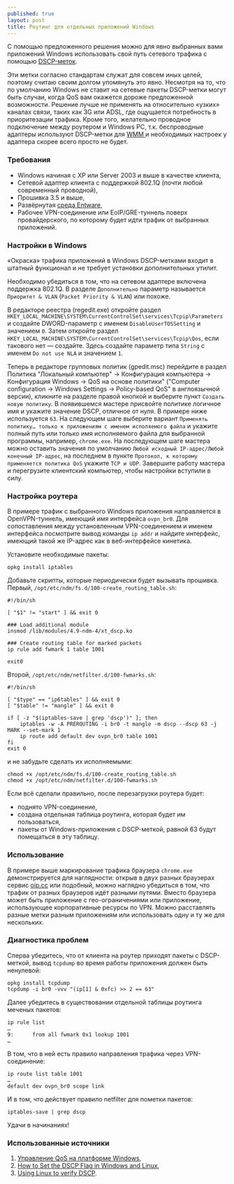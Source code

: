 ```yaml
---
published: true
layout: post
title: Роутинг для отдельных приложений Windows
---
```


С помощью предложенного решения можно для явно выбранных вами приложений Windows использовать свой путь сетевого трафика с помощью [DSCP-меток](https://ru.wikipedia.org/wiki/DiffServ_Code_Point). 

Эти метки согласно стандартам служат для совсем иных целей, поэтому считаю своим долгом упомянуть это явно. Несмотря на то, что по умолчанию Windows не ставит на сетевые пакеты DSCP-метки могут быть случаи, когда QoS вам окажется дороже предложенной возможности. Решение лучше не применять на относительно «узких» каналах связи, таких как 3G или ADSL, где ощущается потребность в приоритезации трафика. Кроме того, желательно проводное подключение между роутером и Windows PC, т.к. беспроводные адаптеры используют DSCP-метки для [WMM ](https://ru.wikipedia.org/wiki/Wi-Fi_Multimedia) и необходимых настроек у адаптера скорее всего просто не будет.

### Требования

* Windows начиная с XP или Server 2003 и выше в качестве клиента,
* Сетевой адаптер клиента с поддержкой 802.1Q (почти любой современный проводной),
* Прошивка 3.5 и выше,
* Развёрнутая [среда Entware](https://forum.keenetic.net/topic/4299-entware/),
* Рабочее VPN-соединение или EoIP/GRE-туннель поверх провайдерского, по которому будет идти трафик от выбранных приложений. 

### Настройки в Windows

«Окраска» трафика приложений в Windows DSCP-метками входит в штатный функционал и не требует установки дополнительных утилит. 

Необходимо убедиться в том, что на сетевом адаптере включена поддержка 802.1Q. В разделе `Дополнительно` параметр называется `Приоритет & VLAN` (`Packet Priority & VLAN`) или похоже.

В редакторе реестра (regedit.exe) откройте раздел `HKEY_LOCAL_MACHINE\SYSTEM\CurrentControlSet\services\Tcpip\Parameters` и создайте DWORD-параметр с именем `DisableUserTOSSetting` и значением `0`. Затем откройте раздел `HKEY_LOCAL_MACHINE\SYSTEM\CurrentControlSet\services\Tcpip\Qos`, если такового нет — создайте. Здесь создайте параметр типа `String` с именем `Do not use NLA` и значением `1`.

Теперь в редакторе групповых политик (gpedit.msc) перейдите в раздел Политика "Локальный компьютер" → Конфигурация компьютера → Конфигурация Windows → QoS на основе политики" ("Computer configuration → Windows Settings → Policy-based QoS" в англоязычной версии), кликните на разделе правой кнопкой и выберите пункт `Создать новую политику`. В появившемся мастере присвойте политике логичное имя и укажите значение DSCP, отличное от нуля. В примере ниже используется `63`. На следующем шаге выберите вариант `Применять политику… только к приложениям с именем исполяемого файла` и укажите полный путь или только имя исполняемого файла для выбранной программы, например, `chrome.exe`. На последующем шаге мастера можно оставить значения по умолчанию `Любой исходный IP-адрес/Любой конечный IP-адрес`, на последнем в пункте `Протокол, к которому применяется политика QoS` укажите `TCP и UDP`. Завершите работу мастера и перегрузите клиентский компьютер, чтобы настройки вступили в силу.

### Настройка роутера

В примере трафик с выбранного Windows приложения направляется в OpenVPN-туннель, имеющий имя интерфейса `ovpn_br0`. Для сопоставления между установленным VPN-соединением и именем интерфейса посмотрите вывод команды `ip addr` и найдите интерфейс, имеющий такой же IP-адрес как в веб-интерфейсе кинетика.

Установите необходимые пакеты:
```
opkg install iptables
```
Добавьте скрипты, которые периодически будет вызывать прошивка. Первый, `/opt/etc/ndm/fs.d/100-create_routing_table.sh`:

```
#!/bin/sh

[ "$1" != "start" ] && exit 0

### Load additional module
insmod /lib/modules/4.9-ndm-4/xt_dscp.ko

### Create routing table for marked packets
ip rule add fwmark 1 table 1001

exit0
```
Второй, `/opt/etc/ndm/netfilter.d/100-fwmarks.sh`:
```
#!/bin/sh

[ "$type" == "ip6tables" ] && exit 0
[ "$table" != "mangle" ] && exit 0

if [ -z "$(iptables-save | grep 'dscp')" ]; then
    iptables -w -A PREROUTING -i br0 -t mangle -m dscp --dscp 63 -j MARK --set-mark 1
    ip route add default dev ovpn_br0 table 1001
fi
exit 0
```
и не забудьте сделать их исполняемыми:
```
chmod +x /opt/etc/ndm/fs.d/100-create_routing_table.sh
chmod +x /opt/etc/ndm/netfilter.d/100-fwmarks.sh
```

Если всё сделали правильно, после перезагрузки роутера будет:

* поднято VPN-соединение,
* создана отдельная таблица роутинга, которая будет им пользоваться,
* пакеты от Windows-приложения с DSCP-меткой, равной 63 будут помещаться в эту таблицу.

### Использование 

В примере выше маркирование трафика браузера `chrome.exe` демонстрируется для наглядности: открыв в двух разных браузерах сервис [oip.cc](http://oip.cc/) или подобный, можно наглядно убедиться в том, что трафик от разных браузеров идёт разными путями. Вместо браузера может быть приложение с гео-ограничениями или приложение, использующее корпоративные ресурсы по VPN. Можно расставлять разные метки разным приложениям или использовать одну и ту же для нескольких.

### Диагностика проблем

Сперва убедитесь, что от клиента на роутер приходят пакеты с DSCP-меткой, вывод `tcpdump` во время работы приложения должен быть ненулевой:
```
opkg install tcpdump
tcpdump -i br0 -vvv "(ip[1] & 0xfc) >> 2 == 63"
```
Далее убедитесь в существовании отдельной таблицы роутинга меченых пакетов:
```
ip rule list
…
9:      from all fwmark 0x1 lookup 1001
…
```
В том, что в ней есть правило направления трафика через VPN-соединение:
```
ip route list table 1001
…
default dev ovpn_br0 scope link
```
И в том, что действует правило netfilter для пометки пакетов:
```
iptables-save | grep dscp
```

Удачи в начинаниях!

### Использованные источники

1) [Управление QoS на платформе Windows](https://www.atraining.ru/qos-windows-nt/),
2) [How to Set the DSCP Flag in Windows and Linux](https://itgala.xyz/how-to-set-the-dscp-flag-in-windows-and-linux/),
3) [Using Linux to verify DSCP](http://conceptsfortheroad.com/2016/01/01/using-linux-to-verify-dscp/).
